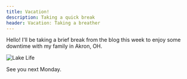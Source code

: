 ```yaml
---
title: Vacation!
description: Taking a quick break
header: Vacation: Taking a breather
---
```


Hello! I'll be taking a brief break from the blog this week to enjoy some downtime with my family in Akron, OH.

![Lake Life](https://keeley-hammond.github.io/blog/img/lake-life-akron.JPG)

See you next Monday.